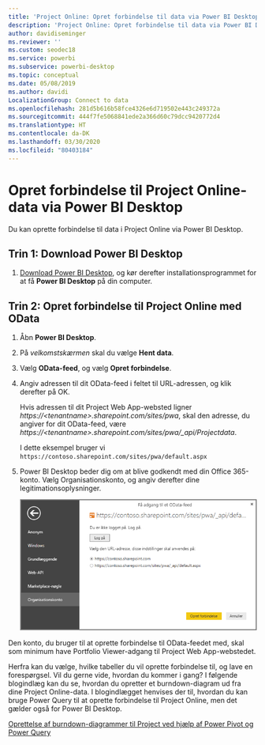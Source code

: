 ```yaml
---
title: 'Project Online: Opret forbindelse til data via Power BI Desktop'
description: 'Project Online: Opret forbindelse til data via Power BI Desktop'
author: davidiseminger
ms.reviewer: ''
ms.custom: seodec18
ms.service: powerbi
ms.subservice: powerbi-desktop
ms.topic: conceptual
ms.date: 05/08/2019
ms.author: davidi
LocalizationGroup: Connect to data
ms.openlocfilehash: 281d5b616b58fce4326e6d719502e443c249372a
ms.sourcegitcommit: 444f7fe5068841ede2a366d60c79dcc9420772d4
ms.translationtype: HT
ms.contentlocale: da-DK
ms.lasthandoff: 03/30/2020
ms.locfileid: "80403184"
---
```

# <a name="connect-to-project-online-data-through-power-bi-desktop"></a>Opret forbindelse til Project Online-data via Power BI Desktop
Du kan oprette forbindelse til data i Project Online via Power BI Desktop.

## <a name="step-1-download-power-bi-desktop"></a>Trin 1: Download Power BI Desktop
1. [Download Power BI Desktop](https://go.microsoft.com/fwlink/?LinkID=521662), og kør derefter installationsprogrammet for at få **Power BI Desktop** på din computer.

## <a name="step-2-connect-to-project-online-with-odata"></a>Trin 2: Opret forbindelse til Project Online med OData
1. Åbn **Power BI Desktop**.
2. På *velkomstskærmen* skal du vælge **Hent data**.
3. Vælg **OData-feed**, og vælg **Opret forbindelse**.
4. Angiv adressen til dit OData-feed i feltet til URL-adressen, og klik derefter på OK.
   
   Hvis adressen til dit Project Web App-websted ligner *https://\<tenantname\>.sharepoint.com/sites/pwa*, skal den adresse, du angiver for dit OData-feed, være *https://\<tenantname\>.sharepoint.com/sites/pwa/\_api/Projectdata*.
   
   I dette eksempel bruger vi `https://contoso.sharepoint.com/sites/pwa/default.aspx`
5. Power BI Desktop beder dig om at blive godkendt med din Office 365-konto. Vælg Organisationskonto, og angiv derefter dine legitimationsoplysninger.
   
   ![](media/desktop-project-online-connect-to-data/image.png)

Den konto, du bruger til at oprette forbindelse til OData-feedet med, skal som minimum have Portfolio Viewer-adgang til Project Web App-webstedet. 

Herfra kan du vælge, hvilke tabeller du vil oprette forbindelse til, og lave en forespørgsel.  Vil du gerne vide, hvordan du kommer i gang?  I følgende blogindlæg kan du se, hvordan du opretter et burndown-diagram ud fra dine Project Online-data.  I blogindlægget henvises der til, hvordan du kan bruge Power Query til at oprette forbindelse til Project Online, men det gælder også for Power BI Desktop.

[Oprettelse af burndown-diagrammer til Project ved hjælp af Power Pivot og Power Query](https://blogs.office.com/2014/03/24/creating-burndown-charts-for-project-using-power-pivot-and-power-query/)

